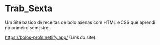 ﻿# Trab_Sexta

Um Site basico de receitas de bolo apenas com HTML e CSS que aprendi no primeiro semestre.

https://bolos-profs.netlify.app/ (Link do site).
